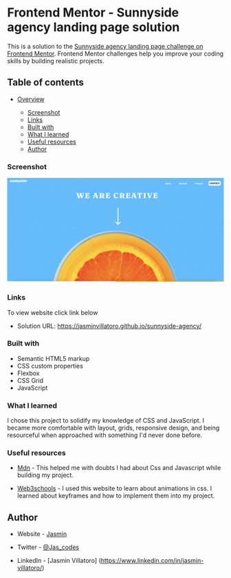 # Frontend Mentor - Sunnyside agency landing page solution

This is a solution to the [Sunnyside agency landing page challenge on Frontend Mentor](https://www.frontendmentor.io/challenges/sunnyside-agency-landing-page-7yVs3B6ef). Frontend Mentor challenges help you improve your coding skills by building realistic projects.

## Table of contents

- [Overview](#overview)

  - [Screenshot](#screenshot)
  - [Links](#links)
  - [Built with](#built-with)
  - [What I learned](#what-i-learned)
  - [Useful resources](#useful-resources)
  - [Author](#author)

### Screenshot

![](images/screenshot.png 'Screenshot')

### Links

To view website click link below

- Solution URL: https://jasminvillatoro.github.io/sunnyside-agency/

### Built with

- Semantic HTML5 markup
- CSS custom properties
- Flexbox
- CSS Grid
- JavaScript

### What I learned

I chose this project to solidify my knowledge of CSS and JavaScript. I became more comfortable with layout, grids, responsive design, and being resourceful when approached with something I'd never done before.

### Useful resources

- [Mdn](https://developer.mozilla.org/en-US/) - This helped me with doubts I had about Css and Javascript while building my project.

- [Web3schools](https://w3schools.com/) - I used this website to learn about animations in css. I learned about keyframes and how to implement them into my project.

## Author

- Website - [Jasmin](https://jasminvillatoro.github.io/Jasmin-Portfolio/)

- Twitter - [@Jas_codes](https://twitter.com/Jas_codes)

- LinkedIn - [Jasmin Villatoro] (https://www.linkedin.com/in/jasmin-villatoro/)
